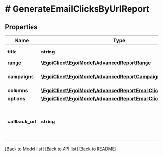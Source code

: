 # # GenerateEmailClicksByUrlReport

## Properties

Name | Type | Description | Notes
------------ | ------------- | ------------- | -------------
**title** | **string** | Advanced report title |
**range** | [**\EgoiClient\EgoiModel\AdvancedReportRange**](AdvancedReportRange.md) |  |
**campaigns** | [**\EgoiClient\EgoiModel\AdvancedReportCampaignsObject[]**](AdvancedReportCampaignsObject.md) | Campaigns of the report |
**columns** | [**\EgoiClient\EgoiModel\AdvancedReportEmailClicksByUrlColumns**](AdvancedReportEmailClicksByUrlColumns.md) |  |
**options** | [**\EgoiClient\EgoiModel\AdvancedReportEmailClicksByUrlOptions**](AdvancedReportEmailClicksByUrlOptions.md) |  |
**callback_url** | **string** | URL which will receive the information of the report | [optional]

[[Back to Model list]](../../README.md#models) [[Back to API list]](../../README.md#endpoints) [[Back to README]](../../README.md)
